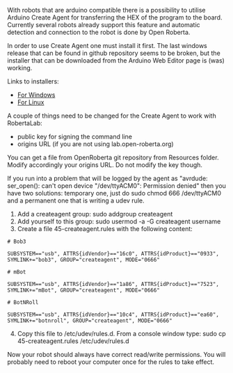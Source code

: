 With robots that are arduino compatible there is a possibility to utilise Arduino Create Agent for transferring the HEX of the program to the board. Currently several robots already support this feature and automatic detection and connection to the robot is done by Open Roberta.

In order to use Create Agent one must install it first. The last windows release that can be found in github repository seems to be broken, but the installer that can be downloaded from the Arduino Web Editor page is (was) working. 

Links to installers:

* [For Windows](http://downloads.arduino.cc/CreateBridgeStable/ArduinoCreateAgent-1.1-windows-installer.exe)
* [For Linux](http://downloads.arduino.cc/CreateBridgeStable/ArduinoCreateAgent-1.1-linux-x64-installer.tar.gz)

A couple of things need to be changed for the Create Agent to work with RobertaLab:

* public key for signing the command line
* origins URL (if you are not using lab.open-roberta.org)

You can get a file from OpenRoberta git repository from Resources folder. Modify accordingly your origins URL. Do not modify the key though.

If you run into a problem that will be logged by the agent as "avrdude: ser_open(): can't open device "/dev/ttyACM0": Permission denied" then you have two solutions: temporary one, just do sudo chmod 666 /dev/ttyACM0 and a permanent one that is writing a udev rule. 

1. Add a createagent group:
sudo addgroup createagent
2. Add yourself to this group:
sudo usermod -a -G createagent username
3. Create a file 45-createagent.rules with the following content:

`# Bob3`

`SUBSYSTEM=="usb", ATTRS{idVendor}=="16c0", ATTRS{idProduct}=="0933", SYMLINK+="bob3", GROUP="createagent", MODE="0666"`

`# mBot`

`SUBSYSTEM=="usb", ATTRS{idVendor}=="1a86", ATTRS{idProduct}=="7523", SYMLINK+="mBot", GROUP="createagent", MODE="0666"`

`# BotNRoll`

`SUBSYSTEM=="usb", ATTRS{idVendor}=="10c4", ATTRS{idProduct}=="ea60", SYMLINK+="botnroll", GROUP="createagent", MODE="0666"`

4. Copy this file to /etc/udev/rules.d. From a console window type:
sudo cp 45-createagent.rules /etc/udev/rules.d

Now your robot should always have correct read/write permissions. You will probably need to reboot your computer once for the rules to take effect.